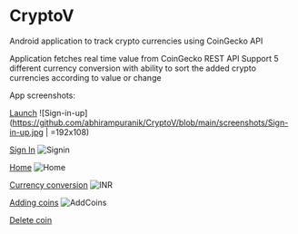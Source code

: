 # CryptoV
Android application to track crypto currencies using CoinGecko API

Application fetches real time value from CoinGecko REST API
Support 5 different currency conversion with ability to sort the added crypto currencies according to value or change


App screenshots:

<ins>Launch</ins>
![Sign-in-up](https://github.com/abhirampuranik/CryptoV/blob/main/screenshots/Sign-in-up.jpg | =192x108)

<ins>Sign In</ins>
![Signin](https://github.com/abhirampuranik/CryptoV/blob/main/screenshots/signin.jpg)

<ins>Home</ins>
![Home](https://github.com/abhirampuranik/CryptoV/blob/main/screenshots/Home.jpg)

<ins>Currency conversion</ins>
![INR](https://github.com/abhirampuranik/CryptoV/blob/main/screenshots/INR.jpg)

<ins>Adding coins</ins>
![AddCoins](https://github.com/abhirampuranik/CryptoV/blob/main/screenshots/Add%20coins.jpg)

<ins>Delete coin</ins>

